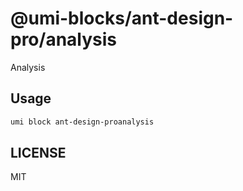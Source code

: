 # @umi-blocks/ant-design-pro/analysis

Analysis

## Usage

```sh
umi block ant-design-proanalysis
```

## LICENSE

MIT
